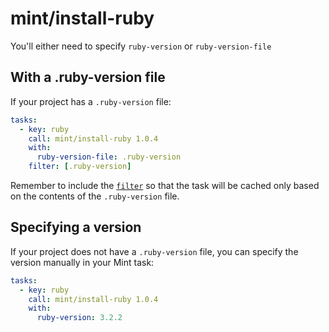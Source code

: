 # mint/install-ruby

You'll either need to specify `ruby-version` or `ruby-version-file`

## With a .ruby-version file

If your project has a `.ruby-version` file:

```yaml
tasks:
  - key: ruby
    call: mint/install-ruby 1.0.4
    with:
      ruby-version-file: .ruby-version
    filter: [.ruby-version]
```

Remember to include the [`filter`](https://www.rwx.com/docs/mint/filtering-files) so that the task will be cached only based on the contents of the `.ruby-version` file.

## Specifying a version

If your project does not have a `.ruby-version` file, you can specify the version manually in your Mint task:

```yaml
tasks:
  - key: ruby
    call: mint/install-ruby 1.0.4
    with:
      ruby-version: 3.2.2
```


